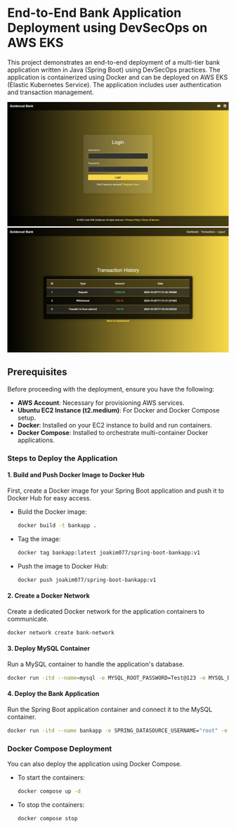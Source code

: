 
# End-to-End Bank Application Deployment using DevSecOps on AWS EKS

This project demonstrates an end-to-end deployment of a multi-tier bank application written in Java (Spring Boot) using DevSecOps practices. The application is containerized using Docker and can be deployed on AWS EKS (Elastic Kubernetes Service). The application includes user authentication and transaction management.

![Login diagram](images/login.png)
![Transactions diagram](images/transactions.png)

## Prerequisites

Before proceeding with the deployment, ensure you have the following:

- **AWS Account**: Necessary for provisioning AWS services.
- **Ubuntu EC2 Instance (t2.medium)**: For Docker and Docker Compose setup.
- **Docker**: Installed on your EC2 instance to build and run containers.
- **Docker Compose**: Installed to orchestrate multi-container Docker applications.

### Steps to Deploy the Application

#### 1. Build and Push Docker Image to Docker Hub

First, create a Docker image for your Spring Boot application and push it to Docker Hub for easy access.

- Build the Docker image:
  
  ```bash
  docker build -t bankapp .
  ```

- Tag the image:

  ```bash
  docker tag bankapp:latest joakim077/spring-boot-bankapp:v1
  ```

- Push the image to Docker Hub:

  ```bash
  docker push joakim077/spring-boot-bankapp:v1
  ```

#### 2. Create a Docker Network

Create a dedicated Docker network for the application containers to communicate.

```bash
docker network create bank-network
```

#### 3. Deploy MySQL Container

Run a MySQL container to handle the application's database.

```bash
docker run -itd --name=mysql -e MYSQL_ROOT_PASSWORD=Test@123 -e MYSQL_DATABASE=BankDB --network=bank-network mysql
```

#### 4. Deploy the Bank Application

Run the Spring Boot application container and connect it to the MySQL container.

```bash
docker run -itd --name bankapp -e SPRING_DATASOURCE_USERNAME="root" -e SPRING_DATASOURCE_URL="jdbc:mysql://mysql:3306/BankDB?useSSL=false&allowPublicKeyRetrieval=true&serverTimezone=UTC" -e SPRING_DATASOURCE_PASSWORD="Test@123" --network=bank-network -p 8080:8080 joakim077/spring-boot-bankapp:v1
```

### Docker Compose Deployment

You can also deploy the application using Docker Compose.

- To start the containers:

  ```bash
  docker compose up -d
  ```

- To stop the containers:

  ```bash
  docker compose stop
  ```

